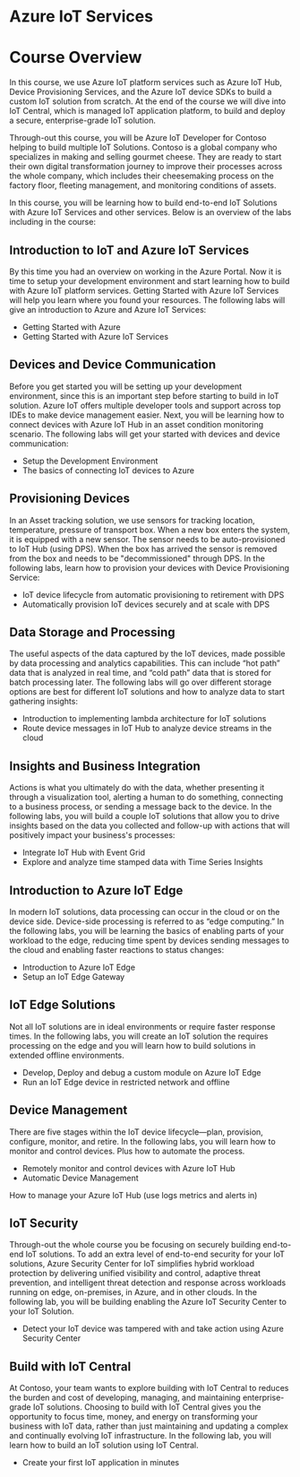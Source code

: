 # Azure IoT Services

# Course Overview

In this course, we use Azure IoT platform services such as Azure IoT Hub, Device Provisioning Services, and the Azure IoT device SDKs to build a custom IoT solution from scratch. At the end of the course we will dive into IoT Central, which is managed IoT application platform, to build and deploy a secure, enterprise-grade IoT solution.

Through-out this course, you will be Azure IoT Developer for Contoso helping to build multiple IoT Solutions. Contoso is a global company who specializes in making and selling gourmet cheese. They are ready to start their own digital transformation journey to improve their processes across the whole company, which includes their cheesemaking process on the factory floor, fleeting management, and monitoring conditions of assets.

In this course, you will be learning how to build end-to-end IoT Solutions with Azure IoT Services and other services. Below is an overview of the labs including in the course:

## Introduction to IoT and Azure IoT Services

By this time you had an overview on working in the Azure Portal. Now it is time to setup your development environment and start learning how to build with Azure IoT platform services. Getting Started with Azure IoT Services will help you learn where you found your resources. The following labs will give an introduction to Azure and Azure IoT Services:

* Getting Started with Azure
* Getting Started with Azure IoT Services

## Devices and Device Communication

Before you get started you will be setting up your development environment, since this is an important step before starting to build in IoT solution. Azure IoT offers multiple developer tools and support across top IDEs to make device management easier. Next, you will be learning how to connect devices with Azure IoT Hub in an asset condition monitoring scenario. The following labs will get your started with devices and device communication:

* Setup the Development Environment
* The basics of connecting IoT devices to Azure

## Provisioning Devices

In an Asset tracking solution, we use sensors for tracking location, temperature, pressure of transport box. When a new box enters the system, it is equipped with a new sensor. The sensor needs to be auto-provisioned to IoT Hub (using DPS). When the box has arrived the sensor is removed from the box and needs to be "decommissioned" through DPS. In the following labs, learn how to provision your devices with Device Provisioning Service:

* IoT device lifecycle from automatic provisioning to retirement with DPS
* Automatically provision IoT devices securely and at scale with DPS

## Data Storage and Processing

The useful aspects of the data captured by the IoT devices, made possible by data processing and analytics capabilities. This can include “hot path” data that is analyzed in real time, and “cold path” data that is stored for batch processing later. The following labs will go over different storage options are best for different IoT solutions and how to analyze data to start gathering insights:

* Introduction to implementing lambda architecture for IoT solutions
* Route device messages in IoT Hub to analyze device streams in the cloud

## Insights and Business Integration

Actions is what you ultimately do with the data, whether presenting it through a visualization tool, alerting a human to do something, connecting to a business process, or sending a message back to the device. In the following labs, you will build a couple IoT solutions that allow you to drive insights based on the data you collected and follow-up with actions that will positively impact your business's processes:

* Integrate IoT Hub with Event Grid
* Explore and analyze time stamped data with Time Series Insights

## Introduction to Azure IoT Edge

In modern IoT solutions, data processing can occur in the cloud or on the device side. Device-side processing is referred to as “edge computing.” In the following labs, you will be learning the basics of enabling parts of your workload to the edge, reducing time spent by devices sending messages to the cloud and enabling faster reactions to status changes:

* Introduction to Azure IoT Edge
* Setup an IoT Edge Gateway

## IoT Edge Solutions

Not all IoT solutions are in ideal environments or require faster response times. In the following labs, you will create an IoT solution the requires processing on the edge and you will learn how to build solutions in extended offline environments.

* Develop, Deploy and debug a custom module on Azure IoT Edge
* Run an IoT Edge device in restricted network and offline

## Device Management

There are five stages within the IoT device lifecycle—plan, provision, configure, monitor, and retire. In the following labs, you will learn how to monitor and control devices. Plus how to automate the process.

* Remotely monitor and control devices with Azure IoT Hub
* Automatic Device Management

How to manage your Azure IoT Hub (use logs metrics and alerts in)

## IoT Security

Through-out the whole course you be focusing on securely building end-to-end IoT solutions. To add an extra level of end-to-end security for your IoT solutions, Azure Security Center for IoT simplifies hybrid workload protection by delivering unified visibility and control, adaptive threat prevention, and intelligent threat detection and response across workloads running on edge, on-premises, in Azure, and in other clouds. In the following lab, you will be building enabling the Azure IoT Security Center to your IoT Solution.

* Detect your IoT device was tampered with and take action using Azure Security Center

## Build with IoT Central

At Contoso, your team wants to explore building with IoT Central to reduces the burden and cost of developing, managing, and maintaining enterprise-grade IoT solutions. Choosing to build with IoT Central gives you the opportunity to focus time, money, and energy on transforming your business with IoT data, rather than just maintaining and updating a complex and continually evolving IoT infrastructure. In the following lab, you will learn how to build an IoT solution using IoT Central.

* Create your first IoT application in minutes

